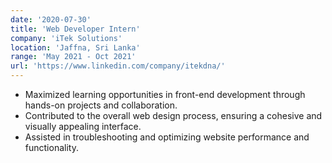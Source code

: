 ```yaml
---
date: '2020-07-30'
title: 'Web Developer Intern'
company: 'iTek Solutions'
location: 'Jaffna, Sri Lanka'
range: 'May 2021 - Oct 2021'
url: 'https://www.linkedin.com/company/itekdna/'
---
```


- Maximized learning opportunities in front-end development through hands-on projects and collaboration.
- Contributed to the overall web design process, ensuring a cohesive and visually appealing interface.
- Assisted in troubleshooting and optimizing website performance and functionality.
